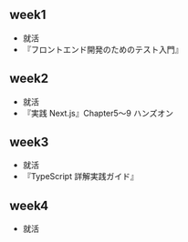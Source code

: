 ## week1

- 就活
- 『フロントエンド開発のためのテスト入門』

## week2

- 就活
- 『実践 Next.js』Chapter5〜9 ハンズオン

## week3

- 就活
- 『TypeScript 詳解実践ガイド』

## week4

- 就活

